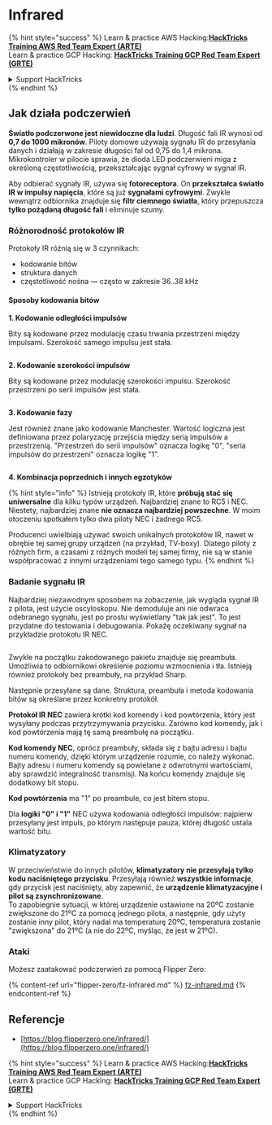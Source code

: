 # Infrared

{% hint style="success" %}
Learn & practice AWS Hacking:<img src="/.gitbook/assets/arte.png" alt="" data-size="line">[**HackTricks Training AWS Red Team Expert (ARTE)**](https://training.hacktricks.xyz/courses/arte)<img src="/.gitbook/assets/arte.png" alt="" data-size="line">\
Learn & practice GCP Hacking: <img src="/.gitbook/assets/grte.png" alt="" data-size="line">[**HackTricks Training GCP Red Team Expert (GRTE)**<img src="/.gitbook/assets/grte.png" alt="" data-size="line">](https://training.hacktricks.xyz/courses/grte)

<details>

<summary>Support HackTricks</summary>

* Check the [**subscription plans**](https://github.com/sponsors/carlospolop)!
* **Join the** 💬 [**Discord group**](https://discord.gg/hRep4RUj7f) or the [**telegram group**](https://t.me/peass) or **follow** us on **Twitter** 🐦 [**@hacktricks\_live**](https://twitter.com/hacktricks\_live)**.**
* **Share hacking tricks by submitting PRs to the** [**HackTricks**](https://github.com/carlospolop/hacktricks) and [**HackTricks Cloud**](https://github.com/carlospolop/hacktricks-cloud) github repos.

</details>
{% endhint %}

## Jak działa podczerwień <a href="#how-the-infrared-port-works" id="how-the-infrared-port-works"></a>

**Światło podczerwone jest niewidoczne dla ludzi**. Długość fali IR wynosi od **0,7 do 1000 mikronów**. Piloty domowe używają sygnału IR do przesyłania danych i działają w zakresie długości fal od 0,75 do 1,4 mikrona. Mikrokontroler w pilocie sprawia, że dioda LED podczerwieni miga z określoną częstotliwością, przekształcając sygnał cyfrowy w sygnał IR.

Aby odbierać sygnały IR, używa się **fotoreceptora**. On **przekształca światło IR w impulsy napięcia**, które są już **sygnałami cyfrowymi**. Zwykle wewnątrz odbiornika znajduje się **filtr ciemnego światła**, który przepuszcza **tylko pożądaną długość fali** i eliminuje szumy.

### Różnorodność protokołów IR <a href="#variety-of-ir-protocols" id="variety-of-ir-protocols"></a>

Protokoły IR różnią się w 3 czynnikach:

* kodowanie bitów
* struktura danych
* częstotliwość nośna — często w zakresie 36..38 kHz

#### Sposoby kodowania bitów <a href="#bit-encoding-ways" id="bit-encoding-ways"></a>

**1. Kodowanie odległości impulsów**

Bity są kodowane przez modulację czasu trwania przestrzeni między impulsami. Szerokość samego impulsu jest stała.

<figure><img src="../../.gitbook/assets/image (295).png" alt=""><figcaption></figcaption></figure>

**2. Kodowanie szerokości impulsów**

Bity są kodowane przez modulację szerokości impulsu. Szerokość przestrzeni po serii impulsów jest stała.

<figure><img src="../../.gitbook/assets/image (282).png" alt=""><figcaption></figcaption></figure>

**3. Kodowanie fazy**

Jest również znane jako kodowanie Manchester. Wartość logiczna jest definiowana przez polaryzację przejścia między serią impulsów a przestrzenią. "Przestrzeń do serii impulsów" oznacza logikę "0", "seria impulsów do przestrzeni" oznacza logikę "1".

<figure><img src="../../.gitbook/assets/image (634).png" alt=""><figcaption></figcaption></figure>

**4. Kombinacja poprzednich i innych egzotyków**

{% hint style="info" %}
Istnieją protokoły IR, które **próbują stać się uniwersalne** dla kilku typów urządzeń. Najbardziej znane to RC5 i NEC. Niestety, najbardziej znane **nie oznacza najbardziej powszechne**. W moim otoczeniu spotkałem tylko dwa piloty NEC i żadnego RC5.

Producenci uwielbiają używać swoich unikalnych protokołów IR, nawet w obrębie tej samej grupy urządzeń (na przykład, TV-boxy). Dlatego piloty z różnych firm, a czasami z różnych modeli tej samej firmy, nie są w stanie współpracować z innymi urządzeniami tego samego typu.
{% endhint %}

### Badanie sygnału IR

Najbardziej niezawodnym sposobem na zobaczenie, jak wygląda sygnał IR z pilota, jest użycie oscyloskopu. Nie demoduluje ani nie odwraca odebranego sygnału, jest po prostu wyświetlany "tak jak jest". To jest przydatne do testowania i debugowania. Pokażę oczekiwany sygnał na przykładzie protokołu IR NEC.

<figure><img src="../../.gitbook/assets/image (235).png" alt=""><figcaption></figcaption></figure>

Zwykle na początku zakodowanego pakietu znajduje się preambuła. Umożliwia to odbiornikowi określenie poziomu wzmocnienia i tła. Istnieją również protokoły bez preambuły, na przykład Sharp.

Następnie przesyłane są dane. Struktura, preambuła i metoda kodowania bitów są określane przez konkretny protokół.

**Protokół IR NEC** zawiera krótki kod komendy i kod powtórzenia, który jest wysyłany podczas przytrzymywania przycisku. Zarówno kod komendy, jak i kod powtórzenia mają tę samą preambułę na początku.

**Kod komendy NEC**, oprócz preambuły, składa się z bajtu adresu i bajtu numeru komendy, dzięki którym urządzenie rozumie, co należy wykonać. Bajty adresu i numeru komendy są powielane z odwrotnymi wartościami, aby sprawdzić integralność transmisji. Na końcu komendy znajduje się dodatkowy bit stopu.

**Kod powtórzenia** ma "1" po preambule, co jest bitem stopu.

Dla **logiki "0" i "1"** NEC używa kodowania odległości impulsów: najpierw przesyłany jest impuls, po którym następuje pauza, której długość ustala wartość bitu.

### Klimatyzatory

W przeciwieństwie do innych pilotów, **klimatyzatory nie przesyłają tylko kodu naciśniętego przycisku**. Przesyłają również **wszystkie informacje**, gdy przycisk jest naciśnięty, aby zapewnić, że **urządzenie klimatyzacyjne i pilot są zsynchronizowane**.\
To zapobiegnie sytuacji, w której urządzenie ustawione na 20ºC zostanie zwiększone do 21ºC za pomocą jednego pilota, a następnie, gdy użyty zostanie inny pilot, który nadal ma temperaturę 20ºC, temperatura zostanie "zwiększona" do 21ºC (a nie do 22ºC, myśląc, że jest w 21ºC).

### Ataki

Możesz zaatakować podczerwień za pomocą Flipper Zero:

{% content-ref url="flipper-zero/fz-infrared.md" %}
[fz-infrared.md](flipper-zero/fz-infrared.md)
{% endcontent-ref %}

## Referencje

* [https://blog.flipperzero.one/infrared/](https://blog.flipperzero.one/infrared/)

{% hint style="success" %}
Learn & practice AWS Hacking:<img src="/.gitbook/assets/arte.png" alt="" data-size="line">[**HackTricks Training AWS Red Team Expert (ARTE)**](https://training.hacktricks.xyz/courses/arte)<img src="/.gitbook/assets/arte.png" alt="" data-size="line">\
Learn & practice GCP Hacking: <img src="/.gitbook/assets/grte.png" alt="" data-size="line">[**HackTricks Training GCP Red Team Expert (GRTE)**<img src="/.gitbook/assets/grte.png" alt="" data-size="line">](https://training.hacktricks.xyz/courses/grte)

<details>

<summary>Support HackTricks</summary>

* Check the [**subscription plans**](https://github.com/sponsors/carlospolop)!
* **Join the** 💬 [**Discord group**](https://discord.gg/hRep4RUj7f) or the [**telegram group**](https://t.me/peass) or **follow** us on **Twitter** 🐦 [**@hacktricks\_live**](https://twitter.com/hacktricks\_live)**.**
* **Share hacking tricks by submitting PRs to the** [**HackTricks**](https://github.com/carlospolop/hacktricks) and [**HackTricks Cloud**](https://github.com/carlospolop/hacktricks-cloud) github repos.

</details>
{% endhint %}
